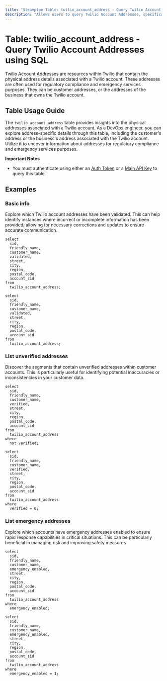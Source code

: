 ```yaml
---
title: "Steampipe Table: twilio_account_address - Query Twilio Account Addresses using SQL"
description: "Allows users to query Twilio Account Addresses, specifically the physical address details associated with a Twilio account."
---
```


# Table: twilio_account_address - Query Twilio Account Addresses using SQL

Twilio Account Addresses are resources within Twilio that contain the physical address details associated with a Twilio account. These addresses are often used for regulatory compliance and emergency services purposes. They can be customer addresses, or the addresses of the business that owns the Twilio account.

## Table Usage Guide

The `twilio_account_address` table provides insights into the physical addresses associated with a Twilio account. As a DevOps engineer, you can explore address-specific details through this table, including the customer's address or the business's address associated with the Twilio account. Utilize it to uncover information about addresses for regulatory compliance and emergency services purposes.

**Important Notes**
- You must authenticate using either an [Auth Token](https://www.twilio.com/console) or a [Main API Key](https://www.twilio.com/docs/iam/keys/api-key) to query this table.

## Examples

### Basic info
Explore which Twilio account addresses have been validated. This can help identify instances where incorrect or incomplete information has been provided, allowing for necessary corrections and updates to ensure accurate communication.

```sql+postgres
select
  sid,
  friendly_name,
  customer_name,
  validated,
  street,
  city,
  region,
  postal_code,
  account_sid
from
  twilio_account_address;
```

```sql+sqlite
select
  sid,
  friendly_name,
  customer_name,
  validated,
  street,
  city,
  region,
  postal_code,
  account_sid
from
  twilio_account_address;
```

### List unverified addresses
Discover the segments that contain unverified addresses within customer accounts. This is particularly useful for identifying potential inaccuracies or inconsistencies in your customer data.

```sql+postgres
select
  sid,
  friendly_name,
  customer_name,
  verified,
  street,
  city,
  region,
  postal_code,
  account_sid
from
  twilio_account_address
where
  not verified;
```

```sql+sqlite
select
  sid,
  friendly_name,
  customer_name,
  verified,
  street,
  city,
  region,
  postal_code,
  account_sid
from
  twilio_account_address
where
  verified = 0;
```

### List emergency addresses
Explore which accounts have emergency addresses enabled to ensure rapid response capabilities in critical situations. This can be particularly beneficial in managing risk and improving safety measures.

```sql+postgres
select
  sid,
  friendly_name,
  customer_name,
  emergency_enabled,
  street,
  city,
  region,
  postal_code,
  account_sid
from
  twilio_account_address
where
  emergency_enabled;
```

```sql+sqlite
select
  sid,
  friendly_name,
  customer_name,
  emergency_enabled,
  street,
  city,
  region,
  postal_code,
  account_sid
from
  twilio_account_address
where
  emergency_enabled = 1;
```